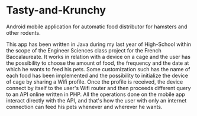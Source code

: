 # Tasty-and-Krunchy

Android mobile application for automatic food distributor for hamsters and other rodents.

This app has been written in Java during my last year of High-School within the scope of the Engineer Sciences class project for the French Baccalaureate. It works in relation with a device on a cage and the user has the possibility to choose the amount of food, the frequency and the date at which he wants to feed his pets. Some customization such has the name of each food has been implemented and the possibility to initialize the device of cage by sharing a Wifi profile. Once the profile is received, the device connect by itself to the user's Wifi router and then proceeds different query to an API online written in PHP. All the operations done on the mobile app interact directly with the API, and that's how the user with only an internet connection can feed his pets whenever and wherever he wants.
